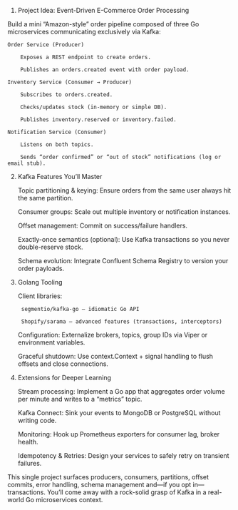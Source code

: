 1. Project Idea: Event-Driven E-Commerce Order Processing

Build a mini “Amazon-style” order pipeline composed of three Go microservices communicating exclusively via Kafka:

    Order Service (Producer)

        Exposes a REST endpoint to create orders.

        Publishes an orders.created event with order payload.

    Inventory Service (Consumer → Producer)

        Subscribes to orders.created.

        Checks/updates stock (in-memory or simple DB).

        Publishes inventory.reserved or inventory.failed.

    Notification Service (Consumer)

        Listens on both topics.

        Sends “order confirmed” or “out of stock” notifications (log or email stub).

2. Kafka Features You’ll Master

    Topic partitioning & keying: Ensure orders from the same user always hit the same partition.

    Consumer groups: Scale out multiple inventory or notification instances.

    Offset management: Commit on success/failure handlers.

    Exactly-once semantics (optional): Use Kafka transactions so you never double-reserve stock.

    Schema evolution: Integrate Confluent Schema Registry to version your order payloads.

3. Golang Tooling

    Client libraries:

        segmentio/kafka-go – idiomatic Go API

        Shopify/sarama – advanced features (transactions, interceptors)

    Configuration: Externalize brokers, topics, group IDs via Viper or environment variables.

    Graceful shutdown: Use context.Context + signal handling to flush offsets and close connections.

4. Extensions for Deeper Learning

    Stream processing: Implement a Go app that aggregates order volume per minute and writes to a “metrics” topic.

    Kafka Connect: Sink your events to MongoDB or PostgreSQL without writing code.

    Monitoring: Hook up Prometheus exporters for consumer lag, broker health.

    Idempotency & Retries: Design your services to safely retry on transient failures.

This single project surfaces producers, consumers, partitions, offset commits, error handling, schema management and—if you opt in—transactions. You’ll come away with a rock-solid grasp of Kafka in a real-world Go microservices context.
